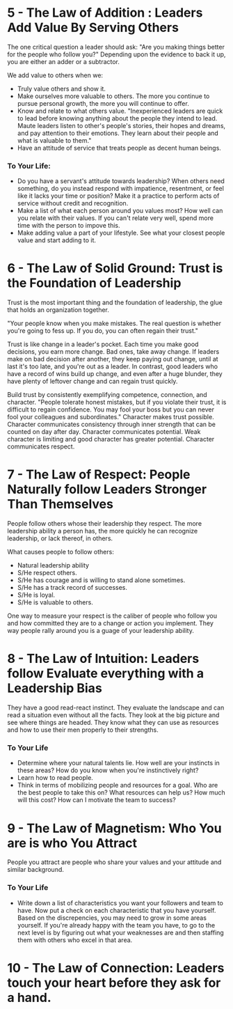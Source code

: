 
# 5 - The Law of Addition : Leaders Add Value By Serving Others

The one critical question a leader should ask: "Are you making things better for the people who follow you?"
Depending upon the evidence to back it up, you are either an adder or a subtractor.

We add value to others when we:
- Truly value others and show it.
- Make ourselves more valuable to others. The more you continue to pursue personal growth, the more you will continue to offer.
- Know and relate to what others value. "Inexperienced leaders are quick to lead before knowing anything about the people they intend to lead. Maute leaders listen to other's people's stories, their hopes and dreams, and pay attention to their emotions. They learn about their people and what is valuable to them."
- Have an attitude of service that treats people as decent human beings.

### To Your Life:
- Do you have a servant's attitude towards leadership? When others need something, do you instead respond with impatience, resentment, or feel like it lacks your time or position? Make it a practice to perform acts of service without credit and recognition.
- Make a list of what each person around you values most? How well can you relate with their values. If you can't relate very well, spend more time with the person to impove this.
- Make adding value a part of your lifestyle. See what your closest people value and start adding to it.

# 6 - The Law of Solid Ground: Trust is the Foundation of Leadership

Trust is the most important thing and the foundation of leadership, the glue that holds an organization together.

"Your people know when you make mistakes. The real question is whether you're going to fess up. If you do, you can often regain their trust."

Trust is like change in a leader's pocket. Each time you make good decisions, you earn more change. Bad ones, take away change. If leaders make on bad decision after another, they keep paying out change, until at last it's too late, and you're out as a leader. In contrast, good leaders who have a record of wins build up change, and even after a huge blunder, they have plenty of leftover change and can regain trust quickly.

Build trust by consistently exemplifying competence, connection, and character. "People tolerate honest mistakes, but if you violate their trust, it is difficult to regain confidence. You may fool your boss but you can never fool your colleagues and subordinates." Character makes trust possible. Character communicates consistency through inner strength that can be counted on day after day. Character communicates potential. Weak character is limiting and good character has greater potential. Character communicates respect.

# 7 - The Law of Respect: People Naturally follow Leaders Stronger Than Themselves

People follow others whose their leadership they respect. The more leadership ability a person has, the more quickly he can recognize leadership, or lack thereof, in others.

What causes people to follow others:
- Natural leadership ability
- S/He respect others.
- S/He has courage and is willing to stand alone sometimes.
- S/He has a track record of successes.
- S/He is loyal.
- S/He is valuable to others.

One way to measure your respect is the caliber of people who follow you and how committed they are to a change or action you implement. They way people rally around you is a guage of your leadership ability.

# 8 - The Law of Intuition: Leaders follow Evaluate everything with a Leadership Bias

They have a good read-react instinct. They evaluate the landscape and can read a situation even without all the facts. They look at the big picture and see where things are headed. They know what they can use as resources and how to use their men properly to their strengths. 

### To Your Life
- Determine where your natural talents lie. How well are your instincts in these areas? How do you know when you're instinctively right?
- Learn how to read people. 
- Think in terms of mobilizing people and resources for a goal. Who are the best people to take this on? What resources can help us? How much will this cost? How can I motivate the team to success?

# 9 - The Law of Magnetism: Who You are is who You Attract

People you attract are people who share your values and your attitude and similar background. 

### To Your Life
- Write down a list of characteristics you want your followers and team to have. Now put a check on each characteristic that you have yourself. Based on the discrepencies, you may need to grow in some areas yourself. If you're already happy with the team you have, to go to the next level is by figuring out what your weaknesses are and then staffing them with others who excel in that area.

# 10 - The Law of Connection: Leaders touch your heart before they ask for a hand.














